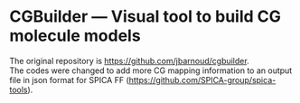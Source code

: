 CGBuilder — Visual tool to build CG molecule models
===================================================
The original repository is https://github.com/jbarnoud/cgbuilder.   
The codes were changed to add more CG mapping information to an output file in json format for SPICA FF (https://github.com/SPICA-group/spica-tools). 
